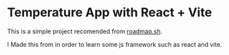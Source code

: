 # Temperature App with React + Vite

This is a simple project recomended from [roadmap.sh](https://roadmap.sh/projects/temperature-converter).

I Made this from in order to learn some js framework such as react and vite.